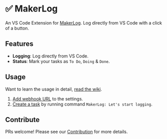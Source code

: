 # ✅ MakerLog

An VS Code Extension for [MakerLog](https://getmakerlog.com/). Log directly from VS Code with a click of a button.

## Features

* **Logging**: Log directly from VS Code.
* **Status**: Mark your tasks as `To Do`, `Doing` & `Done`.

## Usage

Want to learn the usage in detail, [read the wiki](https://gitlab.com/codecarrot/makerlog-vscode/wikis/Usage).

1. [Add webhook URL](https://gitlab.com/codecarrot/makerlog-vscode/wikis/Usage#paste-the-webhook-url) to the settings.
2. [Create a task](https://gitlab.com/codecarrot/makerlog-vscode/wikis/Usage#create-a-task) by running command `MakerLog: Let's start logging`.

## Contribute

PRs welcome! Please see our [Contribution](https://gitlab.com/codecarrot/makerlog-vscode/wikis/contributing) for more details.